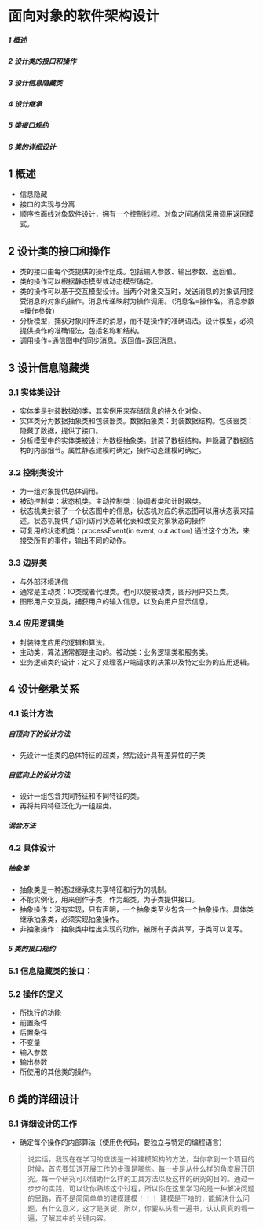# 面向对象的软件架构设计
##### 1 概述
##### 2 设计类的接口和操作
##### 3 设计信息隐藏类
##### 4 设计继承
##### 5 类接口规约
##### 6 类的详细设计

## 1 概述
* 信息隐藏
* 接口的实现与分离
* 顺序性面线对象软件设计，拥有一个控制线程。对象之间通信采用调用返回模式。

## 2 设计类的接口和操作

* 类的接口由每个类提供的操作组成。包括输入参数、输出参数、返回值。
* 类的操作可以根据静态模型或动态模型确定。
* 类的操作可以基于交互模型设计。当两个对象交互时，发送消息的对象调用接受消息的对象的操作。消息传递映射为操作调用。（消息名=操作名，消息参数=操作参数）
* 分析模型，捕获对象间传递的消息，而不是操作的准确语法。设计模型，必须提供操作的准确语法，包括名称和结构。
* 调用操作=通信图中的同步消息。返回值=返回消息。


## 3 设计信息隐藏类
### 3.1 实体类设计
* 实体类是封装数据的类，其实例用来存储信息的持久化对象。
* 实体类分为数据抽象类和包装器类。数据抽象类：封装数据结构。包装器类：隐藏了数据，提供了接口。
* 分析模型中的实体类被设计为数据抽象类。封装了数据结构，并隐藏了数据结构的内部细节。属性静态建模时确定，操作动态建模时确定。

### 3.2 控制类设计

* 为一组对象提供总体调用。
* 被动控制类：状态机类。主动控制类：协调者类和计时器类。
* 状态机类封装了一个状态图中的信息，状态机对应的状态图可以用状态表来描述。状态机提供了访问访问状态转化表和改变对象状态的操作
* 可复用的状态机类：processEvent(in event, out action) 通过这个方法，来接受所有的事件，输出不同的动作。

### 3.3 边界类

* 与外部环境通信
* 通常是主动类：IO类或者代理类。也可以使被动类，图形用户交互类。
* 图形用户交互类，捕获用户的输入信息，以及向用户显示信息。

### 3.4 应用逻辑类

* 封装特定应用的逻辑和算法。
* 主动类，算法通常都是主动的。被动类：业务逻辑类和服务类。
* 业务逻辑类的设计：定义了处理客户端请求的决策以及特定业务的应用逻辑。

## 4 设计继承关系

### 4.1 设计方法

##### 自顶向下的设计方法

* 先设计一组类的总体特征的超类，然后设计具有差异性的子类

##### 自底向上的设计方法

* 设计一组包含共同特征和不同特征的类。
* 再将共同特征泛化为一组超类。

##### 混合方法

### 4.2 具体设计

##### 抽象类

* 抽象类是一种通过继承来共享特征和行为的机制。
* 不能实例化，用来创作子类，作为超类，为子类提供接口。
* 抽象操作：没有实现，只有声明，一个抽象类至少包含一个抽象操作。具体类继承抽象类，必须实现抽象操作。
* 非抽象操作：抽象类中给出实现的动作，被所有子类共享，子类可以复写。


##### 5 类的接口规约

### 5.1 信息隐藏类的接口：
### 5.2 操作的定义
* 所执行的功能
* 前置条件
* 后置条件
* 不变量
* 输入参数
* 输出参数
* 所使用的其他类的操作。

## 6 类的详细设计

### 6.1 详细设计的工作

* 确定每个操作的内部算法（使用伪代码，要独立与特定的编程语言）





> 说实话，我现在在学习的应该是一种建模架构的方法，当你拿到一个项目的时候，首先要知道开展工作的步骤是哪些。每一步是从什么样的角度展开研究。每一个研究可以借助什么样的工具方法以及这样的研究的目的。通过一步步的实践，可以让你熟练这个过程，所以你在这里学习的是一种解决问题的思路，而不是简简单单的建模建模！！！ 建模是干啥的，能解决什么问题，有什么意义，这才是关键，所以，你要从头看一遍书，认认真真的看一遍，了解其中的关键内容。



